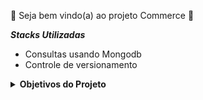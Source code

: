 🛒 Seja bem vindo(a) ao projeto Commerce 🛒

<em><strong>Stacks Utilizadas</strong></em>
- Consultas usando Mongodb
- Controle de versionamento

<details><summary><strong>Objetivos do Projeto</strong></summary>
- Entender como trazer informações do database a partir de consultas
<details>


<details><summary><strong>Mas como funciona um projeto da Trybe?</strong></summary>
  
Neste, por exemplo, foram dados 32 requisitos. Para iniciar o projeto foi necessário:
  1. clonar o repositório
  2. dar <em>npm install</em>
  3. criar minha própria branch
  4. abrir um pull request
  5. realizar cada requisito proposto e testado pela Trybe
  6. criar os arquivos chamados de desafiox onde x é o numero do desafio proposto
</details>

<details><summary><strong>Requisitos do Projeto</strong></summary>
  1. Retorne a quantidade de documentos inseridos na coleção produtos

  2. Ordene a coleção produtos pela quantidade de lanches vendidos em ordem crescente, mostrando apenas o nome e a quantidade de lanches vendidos
 
  3. Retorne o lanche mais vendido, mostrando apenas o nome e a quantidade do lanche mais vendido
  
  4. Retorne os lanches que tiveram vendas maiores que 50 e menores que 100, mostrando apenas o nome e a quantidade de lanches vendidos em ordem crescente
  
  5. Retorne o nome, as curtidas e vendidos dos lanches que tiveram quantidade de curtidas igual a 36 ou tenham a quantidade de vendas igual a 85
  
  6. Retorne o nome e as curtidas dos lanches que tiveram curtidas maiores que 10 e menores que 100
  
  7. Retorne o nome e vendidos dos lanches que tenham sido vendidos com uma quantidade diferente de 50 e em que o campo tags não exista
  
  8. Delete os lanches com menos de 50 curtidas e retorne o nome dos lanches que restaram no banco
  
  9. Retorne o nome de todos os lanches que possuam calorias abaixo de 500
  
  10. Retorne o nome de todos os lanches que tenham o percentual de proteínas maior ou igual a 30 e menor ou igual a 40
  
  11. Retorne o nome do produto, a quantidade de curtidas e quantos itens foram vendidos dos produtos que não sejam iguais a Big Mac e McChicken
  
  12. Adicione ketchup aos ingredientes para todos os sanduíches menos o McChicken, garantindo que não haja duplicidade nos ingredientes
  
  13. Inclua o campo criadoPor em todos os documentos, colocando Ronald McDonald no valor desse campo
  
  14. Crie uma query que retorne todos os lanches que possuem picles em seus ingredientes e mostre apenas os 3 primeiros itens contidos no array valoresNutricionais

  15. Adicione o campo avaliacao em todos os documentos da coleção e efetue alterações nesse campo

  16. Adicione o campo ultimaModificacao com a data corrente somente no sanduíche Big Mac

  17. Retorne a quantidade total de produtos em uma nova coleção chamada resumoProdutos

  18. Inclua bacon no final da lista de ingredientes dos sanduíches Big Mac e Quarteirão com Queijo

  19. Remova o item cebola de todos os sanduíches
  
  20. Remova o primeiro ingrediente do sanduíche Quarteirão com Queijo
  
  21. Remova o último ingrediente do sanduíche Cheddar McMelt
  
  22. Adicione a quantidade de vendas dos sanduíches por dia da semana
  
  23. Insira os valores combo e tasty no array tags de todos os sanduíches e aproveite para deixar os valores em ordem alfabética ascendente (A a Z)
  
  24. Ordene em todos os documentos os valores do array valoresNutricionais pelo campo percentual de forma decrescente
  
  25. Adicione o valor muito sódio ao final do array tags nos produtos em que o percentual de sódio seja maior ou igual a 40
  
  26. Adicione o valor contém sódio ao final do array tags nos produtos em que o percentual de sódio seja maior do que 20 e menor do que 40
  
  27. Conte quantos produtos contém Mc no nome, sem considerar letras maiúsculas ou minúsculas
  
  28. Conte quantos produtos têm 4 ingredientes
  
  29. Renomeie o campo descricao para descricaoSite em todos os documentos
  
  30. Remova o campo curtidas do item Big Mac
  
  31. Retorne o nome dos sanduíches em que o número de curtidas é maior que o número de sanduíches vendidos
  
  32. Retorne o nome e a quantidade de vendas (vendidos) dos sanduíches em que o número de vendas é múltiplo de 5
  
<details>
